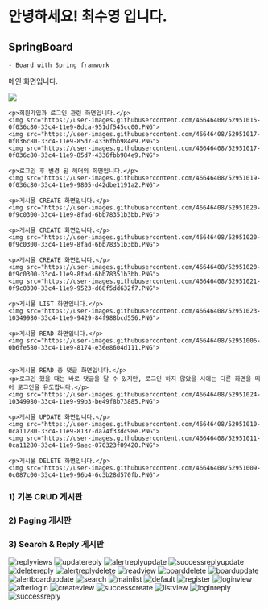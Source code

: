 # 안녕하세요! 최수영 입니다.



## SpringBoard
	- Board with Spring framwork
<div>
	<p>메인 화면입니다.</p>
	<img src="https://user-images.githubusercontent.com/46646408/52951013-0e6ad600-33c4-11e9-9469-8124113067e7.PNG">
	
	<p>회원가입과 로그인 관련 화면입니다.</p>
	<img src="https://user-images.githubusercontent.com/46646408/52951015-0f036c80-33c4-11e9-8dca-951df545cc00.PNG">
	<img src="https://user-images.githubusercontent.com/46646408/52951017-0f036c80-33c4-11e9-85d7-4336fbb984e9.PNG">
	<img src="https://user-images.githubusercontent.com/46646408/52951017-0f036c80-33c4-11e9-85d7-4336fbb984e9.PNG">
	
	<p>로그인 후 변경 된 헤더의 화면입니다.</p>
	<img src="https://user-images.githubusercontent.com/46646408/52951019-0f036c80-33c4-11e9-9805-d42dbe1191a2.PNG">
	
	<p>게시물 CREATE 화면입니다.</p>
	<img src="https://user-images.githubusercontent.com/46646408/52951020-0f9c0300-33c4-11e9-8fad-6bb78351b3bb.PNG">
	
	<p>게시물 CREATE 화면입니다.</p>
	<img src="https://user-images.githubusercontent.com/46646408/52951020-0f9c0300-33c4-11e9-8fad-6bb78351b3bb.PNG">
	
	<p>게시물 CREATE 화면입니다.</p>
	<img src="https://user-images.githubusercontent.com/46646408/52951020-0f9c0300-33c4-11e9-8fad-6bb78351b3bb.PNG">
	<img src="https://user-images.githubusercontent.com/46646408/52951021-0f9c0300-33c4-11e9-9523-d68f5dd632f7.PNG">
	
	<p>게시물 LIST 화면입니다.</p>
	<img src="https://user-images.githubusercontent.com/46646408/52951023-10349980-33c4-11e9-9429-84f988bcd556.PNG">
	
	<p>게시물 READ 화면입니다.</p>
	<img src="https://user-images.githubusercontent.com/46646408/52951006-0b6fe580-33c4-11e9-8174-e36e8604d111.PNG">
	
	
	<p>게시물 READ 중 댓글 화면입니다.</p>
	<p>로그인 했을 때는 바로 댓글을 달 수 있지만, 로그인 하지 않았을 시에는 다른 화면을 띄어 로그인을 유도합니다.</p>
	<img src="https://user-images.githubusercontent.com/46646408/52951024-10349980-33c4-11e9-99b3-be49f8b73885.PNG">
	
	<p>게시물 UPDATE 화면입니다.</p>
	<img src="https://user-images.githubusercontent.com/46646408/52951010-0ca11280-33c4-11e9-8137-da74f33dc98e.PNG">
	<img src="https://user-images.githubusercontent.com/46646408/52951011-0ca11280-33c4-11e9-9aec-070323f09420.PNG">
	
	<p>게시물 DELETE 화면입니다.</p>
	<img src="https://user-images.githubusercontent.com/46646408/52951009-0c087c00-33c4-11e9-96b4-6c3b28d570fb.PNG">
	
</div>


### 1) 기본 CRUD 게시판
### 2) Paging 게시판
### 3) Search & Reply  게시판

![replyviews](https://user-images.githubusercontent.com/46646408/52951000-09a62200-33c4-11e9-88f4-e1ecf5a4e811.PNG)
![updatereply](https://user-images.githubusercontent.com/46646408/52951001-09a62200-33c4-11e9-9d2d-6e2ea13288be.PNG)
![alertreplyupdate](https://user-images.githubusercontent.com/46646408/52951002-0a3eb880-33c4-11e9-85a5-1503727a553f.PNG)
![successreplyupdate](https://user-images.githubusercontent.com/46646408/52951003-0a3eb880-33c4-11e9-8d7c-7d78731829a8.PNG)
![deletereply](https://user-images.githubusercontent.com/46646408/52951004-0ad74f00-33c4-11e9-9ffa-99a5f4ac2c5e.PNG)
![alertreplydelete](https://user-images.githubusercontent.com/46646408/52951005-0ad74f00-33c4-11e9-8c92-54ed7cf73252.PNG)
![readview](https://user-images.githubusercontent.com/46646408/52951006-0b6fe580-33c4-11e9-8174-e36e8604d111.PNG)
![boarddelete](https://user-images.githubusercontent.com/46646408/52951009-0c087c00-33c4-11e9-96b4-6c3b28d570fb.PNG)
![boardupdate](https://user-images.githubusercontent.com/46646408/52951010-0ca11280-33c4-11e9-8137-da74f33dc98e.PNG)
![alertboardupdate](https://user-images.githubusercontent.com/46646408/52951011-0ca11280-33c4-11e9-9aec-070323f09420.PNG)
![search](https://user-images.githubusercontent.com/46646408/52951012-0dd23f80-33c4-11e9-9fe6-8d70cc1a6aa6.PNG)
![mainlist](https://user-images.githubusercontent.com/46646408/52951013-0e6ad600-33c4-11e9-9469-8124113067e7.PNG)
![default](https://user-images.githubusercontent.com/46646408/52951014-0e6ad600-33c4-11e9-8a8b-b1d4cb190141.PNG)
![register](https://user-images.githubusercontent.com/46646408/52951015-0f036c80-33c4-11e9-8dca-951df545cc00.PNG)
![loginview](https://user-images.githubusercontent.com/46646408/52951017-0f036c80-33c4-11e9-85d7-4336fbb984e9.PNG)
![afterlogin](https://user-images.githubusercontent.com/46646408/52951019-0f036c80-33c4-11e9-9805-d42dbe1191a2.PNG)
![createview](https://user-images.githubusercontent.com/46646408/52951020-0f9c0300-33c4-11e9-8fad-6bb78351b3bb.PNG)
![successcreate](https://user-images.githubusercontent.com/46646408/52951021-0f9c0300-33c4-11e9-9523-d68f5dd632f7.PNG)
![listview](https://user-images.githubusercontent.com/46646408/52951023-10349980-33c4-11e9-9429-84f988bcd556.PNG)
![loginreply](https://user-images.githubusercontent.com/46646408/52951024-10349980-33c4-11e9-99b3-be49f8b73885.PNG)
![successreply](https://user-images.githubusercontent.com/46646408/52951025-10349980-33c4-11e9-9619-74693694ff82.PNG)

